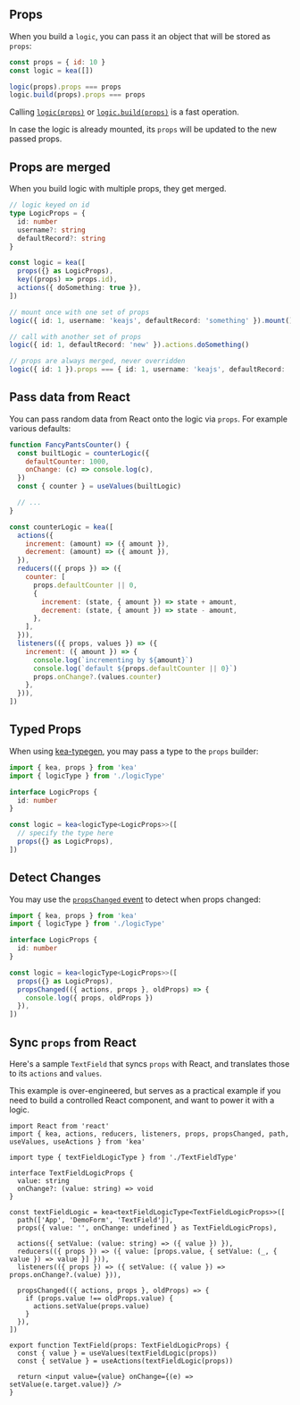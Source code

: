 ## Props

When you build a `logic`, you can pass it an object that will be stored as `props`:

```javascript
const props = { id: 10 }
const logic = kea([])

logic(props).props === props
logic.build(props).props === props
```

Calling [`logic(props)`](/docs/meta/logic#logic-1) or [`logic.build(props)`](/docs/meta/logic#logicbuildprops) is a fast operation.

In case the logic is already mounted, its `props` will be updated to the new passed props.

## Props are merged

When you build logic with multiple props, they get merged.

```ts
// logic keyed on id
type LogicProps = {
  id: number
  username?: string
  defaultRecord?: string
}

const logic = kea([
  props({} as LogicProps),
  key((props) => props.id),
  actions({ doSomething: true }),
])

// mount once with one set of props
logic({ id: 1, username: 'keajs', defaultRecord: 'something' }).mount()

// call with another set of props
logic({ id: 1, defaultRecord: 'new' }).actions.doSomething()

// props are always merged, never overridden
logic({ id: 1 }).props === { id: 1, username: 'keajs', defaultRecord: 'new' }
```

## Pass data from React

You can pass random data from React onto the logic via `props`. For example various defaults:

```jsx
function FancyPantsCounter() {
  const builtLogic = counterLogic({
    defaultCounter: 1000,
    onChange: (c) => console.log(c),
  })
  const { counter } = useValues(builtLogic)

  // ...
}

const counterLogic = kea([
  actions({
    increment: (amount) => ({ amount }),
    decrement: (amount) => ({ amount }),
  }),
  reducers(({ props }) => ({
    counter: [
      props.defaultCounter || 0,
      {
        increment: (state, { amount }) => state + amount,
        decrement: (state, { amount }) => state - amount,
      },
    ],
  })),
  listeners(({ props, values }) => ({
    increment: ({ amount }) => {
      console.log(`incrementing by ${amount}`)
      console.log(`default ${props.defaultCounter || 0}`)
      props.onChange?.(values.counter)
    },
  })),
])
```

## Typed Props

When using [kea-typegen](/docs/intro/typescript), you may pass a type to the `props` builder:

```ts
import { kea, props } from 'kea'
import { logicType } from './logicType'

interface LogicProps {
  id: number
}

const logic = kea<logicType<LogicProps>>([
  // specify the type here
  props({} as LogicProps),
])
```

## Detect Changes

You may use the [`propsChanged` event](/docs/core/events#propschangedprops-oldprops) to detect when props changed:

```ts
import { kea, props } from 'kea'
import { logicType } from './logicType'

interface LogicProps {
  id: number
}

const logic = kea<logicType<LogicProps>>([
  props({} as LogicProps),
  propsChanged(({ actions, props }, oldProps) => {
    console.log({ props, oldProps })
  }),
])
```

## Sync `props` from React

Here's a sample `TextField` that syncs `props` with React, and translates those to its `actions` and `values`.

This example is over-engineered, but serves as a practical example if you need to build a controlled React component,
and want to power it with a logic.

```tsx
import React from 'react'
import { kea, actions, reducers, listeners, props, propsChanged, path, useValues, useActions } from 'kea'

import type { textFieldLogicType } from './TextFieldType'

interface TextFieldLogicProps {
  value: string
  onChange?: (value: string) => void
}

const textFieldLogic = kea<textFieldLogicType<TextFieldLogicProps>>([
  path(['App', 'DemoForm', 'TextField']),
  props({ value: '', onChange: undefined } as TextFieldLogicProps),

  actions({ setValue: (value: string) => ({ value }) }),
  reducers(({ props }) => ({ value: [props.value, { setValue: (_, { value }) => value }] })),
  listeners(({ props }) => ({ setValue: ({ value }) => props.onChange?.(value) })),

  propsChanged(({ actions, props }, oldProps) => {
    if (props.value !== oldProps.value) {
      actions.setValue(props.value)
    }
  }),
])

export function TextField(props: TextFieldLogicProps) {
  const { value } = useValues(textFieldLogic(props))
  const { setValue } = useActions(textFieldLogic(props))

  return <input value={value} onChange={(e) => setValue(e.target.value)} />
}
```